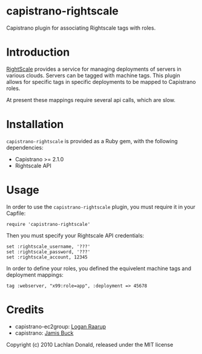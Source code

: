 capistrano-rightscale
=================================================

Capistrano plugin for associating Rightscale tags with roles.

Introduction
============

[RightScale](http://www.rightscale.com) provides a service for managing deployments of servers in various clouds. Servers can be tagged with
machine tags. This plugin allows for specific tags in specific deployments to be mapped to Capistrano roles.

At present these mappings require several api calls, which are slow.

Installation
============

`capistrano-rightscale` is provided as a Ruby gem, with the following dependencies:

* Capistrano >= 2.1.0
* Rightscale API

Usage
=====

In order to use the `capistrano-rightscale` plugin, you must require it in your Capfile:

	require 'capistrano-rightscale'

Then you must specify your Rightscale API credentials:

	set :rightscale_username, '???'
	set :rightscale_password, '???'
	set :rightscale_account, 12345

In order to define your roles, you defined the equivelent machine tags and deployment mappings:

	tag :webserver, "x99:role=app", :deployment => 45678

Credits
=======
* capistrano-ec2group: [Logan Raarup](http://github.com/logandk)
* capistrano: [Jamis Buck](http://github.com/jamis/capistrano)


Copyright (c) 2010 Lachlan Donald, released under the MIT license

